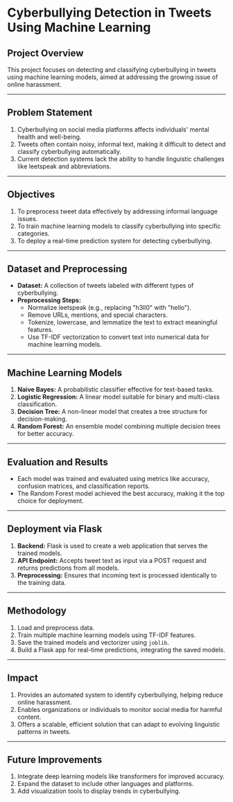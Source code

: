 # Cyberbullying Detection in Tweets Using Machine Learning

## Project Overview  
This project focuses on detecting and classifying cyberbullying in tweets using machine learning models, aimed at addressing the growing issue of online harassment.

---

## Problem Statement  
1. Cyberbullying on social media platforms affects individuals' mental health and well-being.  
2. Tweets often contain noisy, informal text, making it difficult to detect and classify cyberbullying automatically.  
3. Current detection systems lack the ability to handle linguistic challenges like leetspeak and abbreviations.

---

## Objectives  
1. To preprocess tweet data effectively by addressing informal language issues.  
2. To train machine learning models to classify cyberbullying into specific categories.  
3. To deploy a real-time prediction system for detecting cyberbullying.  

---

## Dataset and Preprocessing  
- **Dataset:** A collection of tweets labeled with different types of cyberbullying.  
- **Preprocessing Steps:**  
  - Normalize leetspeak (e.g., replacing "h3ll0" with "hello").  
  - Remove URLs, mentions, and special characters.  
  - Tokenize, lowercase, and lemmatize the text to extract meaningful features.  
  - Use TF-IDF vectorization to convert text into numerical data for machine learning models.

---

## Machine Learning Models  
1. **Naive Bayes:** A probabilistic classifier effective for text-based tasks.  
2. **Logistic Regression:** A linear model suitable for binary and multi-class classification.  
3. **Decision Tree:** A non-linear model that creates a tree structure for decision-making.  
4. **Random Forest:** An ensemble model combining multiple decision trees for better accuracy.  

---

## Evaluation and Results  
- Each model was trained and evaluated using metrics like accuracy, confusion matrices, and classification reports.  
- The Random Forest model achieved the best accuracy, making it the top choice for deployment.

---

## Deployment via Flask  
1. **Backend:** Flask is used to create a web application that serves the trained models.  
2. **API Endpoint:** Accepts tweet text as input via a POST request and returns predictions from all models.  
3. **Preprocessing:** Ensures that incoming text is processed identically to the training data.  

---

## Methodology  
1. Load and preprocess data.  
2. Train multiple machine learning models using TF-IDF features.  
3. Save the trained models and vectorizer using `joblib`.  
4. Build a Flask app for real-time predictions, integrating the saved models.

---

## Impact  
1. Provides an automated system to identify cyberbullying, helping reduce online harassment.  
2. Enables organizations or individuals to monitor social media for harmful content.  
3. Offers a scalable, efficient solution that can adapt to evolving linguistic patterns in tweets.

---

## Future Improvements  
1. Integrate deep learning models like transformers for improved accuracy.  
2. Expand the dataset to include other languages and platforms.  
3. Add visualization tools to display trends in cyberbullying.
